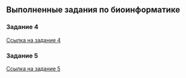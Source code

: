 ## Выполненные задания по биоинформатике
### Задание 4
[Ссылка на задание 4](bio4)

### Задание 5
[Ссылка на задание 5](bio5)

